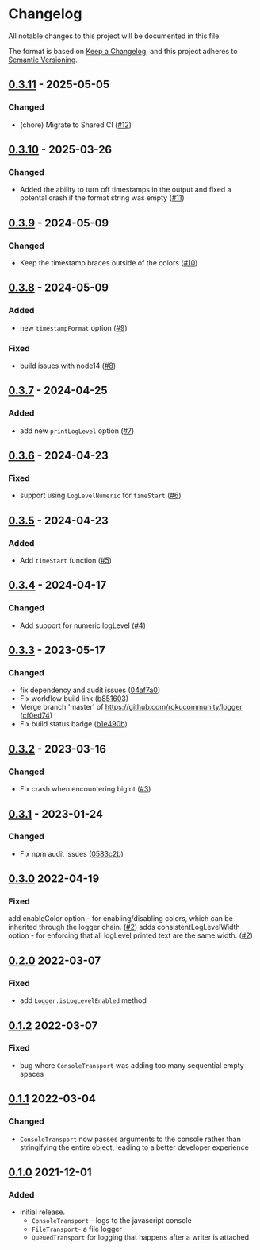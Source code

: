# Changelog
All notable changes to this project will be documented in this file.

The format is based on [Keep a Changelog](https://keepachangelog.com/en/1.0.0/),
and this project adheres to [Semantic Versioning](https://semver.org/spec/v2.0.0.html).



## [0.3.11](https://github.com/rokucommunity/logger/compare/0.3.10...v0.3.11) - 2025-05-05
### Changed
 - (chore)  Migrate to Shared CI ([#12](https://github.com/rokucommunity/logger/pull/12))



## [0.3.10](https://github.com/rokucommunity/logger/compare/v0.3.9...v0.3.10) - 2025-03-26
### Changed
 - Added the ability to turn off timestamps in the output and fixed a potental crash if the format string was empty ([#11](https://github.com/rokucommunity/logger/pull/11))



## [0.3.9](https://github.com/rokucommunity/logger/compare/v0.3.8...v0.3.9) - 2024-05-09
### Changed
 - Keep the timestamp braces outside of the colors ([#10](https://github.com/rokucommunity/logger/pull/10))



## [0.3.8](https://github.com/rokucommunity/logger/compare/v0.3.7...v0.3.8) - 2024-05-09
### Added
 - new `timestampFormat` option ([#9](https://github.com/rokucommunity/logger/pull/9))
### Fixed
 - build issues with node14 ([#8](https://github.com/rokucommunity/logger/pull/8))



## [0.3.7](https://github.com/rokucommunity/logger/compare/v0.3.6...v0.3.7) - 2024-04-25
### Added
 - add new `printLogLevel` option ([#7](https://github.com/rokucommunity/logger/pull/7))



## [0.3.6](https://github.com/rokucommunity/logger/compare/v0.3.5...v0.3.6) - 2024-04-23
### Fixed
 - support using `LogLevelNumeric` for `timeStart` ([#6](https://github.com/rokucommunity/logger/pull/6))



## [0.3.5](https://github.com/rokucommunity/logger/compare/v0.3.4...v0.3.5) - 2024-04-23
### Added
 - Add `timeStart` function ([#5](https://github.com/rokucommunity/logger/pull/5))



## [0.3.4](https://github.com/rokucommunity/logger/compare/v0.3.3...v0.3.4) - 2024-04-17
### Changed
 - Add support for numeric logLevel ([#4](https://github.com/rokucommunity/logger/pull/4))



## [0.3.3](https://github.com/rokucommunity/logger/compare/v0.3.2...v0.3.3) - 2023-05-17
### Changed
 - fix dependency and audit issues ([04af7a0](https://github.com/rokucommunity/logger/commit/04af7a0))
 - Fix workflow build link ([b851603](https://github.com/rokucommunity/logger/commit/b851603))
 - Merge branch 'master' of https://github.com/rokucommunity/logger ([cf0ed74](https://github.com/rokucommunity/logger/commit/cf0ed74))
 - Fix build status badge ([b1e490b](https://github.com/rokucommunity/logger/commit/b1e490b))



## [0.3.2](https://github.com/rokucommunity/logger/compare/v0.3.1...v0.3.2) - 2023-03-16
### Changed
 - Fix crash when encountering bigint ([#3](https://github.com/rokucommunity/logger/pull/3))



## [0.3.1](https://github.com/rokucommunity/logger/compare/v0.3.0...v0.3.1) - 2023-01-24
### Changed
 - Fix npm audit issues ([0583c2b](https://github.com/rokucommunity/logger/commit/0583c2b))



## [0.3.0](https://github.com/rokucommunity/logger/compare/v0.2.0...v0.3.0) 2022-04-19
### Fixed
add enableColor option - for enabling/disabling colors, which can be inherited through the logger chain. ([#2](https://github.com/rokucommunity/logger/pull/2))
adds consistentLogLevelWidth option - for enforcing that all logLevel printed text are the same width. ([#2](https://github.com/rokucommunity/logger/pull/2))



## [0.2.0](https://github.com/rokucommunity/logger/compare/v0.1.2...v0.2.0) 2022-03-07
### Fixed
 - add `Logger.isLogLevelEnabled` method



## [0.1.2](https://github.com/rokucommunity/logger/compare/v0.1.1...v0.1.2) 2022-03-07
### Fixed
 - bug where `ConsoleTransport` was adding too many sequential empty spaces



## [0.1.1](https://github.com/rokucommunity/logger/compare/v0.1.0...v0.1.1) 2022-03-04
### Changed
 - `ConsoleTransport` now passes arguments to the console rather than stringifying the entire object, leading to a better developer experience



## [0.1.0](https://github.com/rokucommunity/logger/compare/0dbbaa7afae535e679630cb5cf01fd175524f0fb...v0.1.0) 2021-12-01
### Added
 - initial release.
    - `ConsoleTransport` - logs to the javascript console
    - `FileTransport`- a file logger
    - `QueuedTransport` for logging that happens after a writer is attached.
